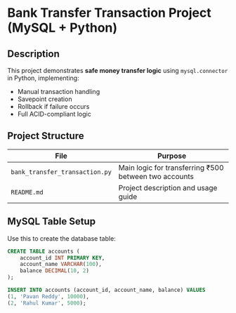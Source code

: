 #  Bank Transfer Transaction Project (MySQL + Python)

##  Description

This project demonstrates **safe money transfer logic** using `mysql.connector` in Python, implementing:

- Manual transaction handling
- Savepoint creation
- Rollback if failure occurs
- Full ACID-compliant logic

##  Project Structure

| File | Purpose |
|------|---------|
| `bank_transfer_transaction.py` | Main logic for transferring ₹500 between two accounts |
| `README.md` | Project description and usage guide |

##  MySQL Table Setup

Use this to create the database table:

```sql
CREATE TABLE accounts (
    account_id INT PRIMARY KEY,
    account_name VARCHAR(100),
    balance DECIMAL(10, 2)
);

INSERT INTO accounts (account_id, account_name, balance) VALUES
(1, 'Pavan Reddy', 10000),
(2, 'Rahul Kumar', 5000);
